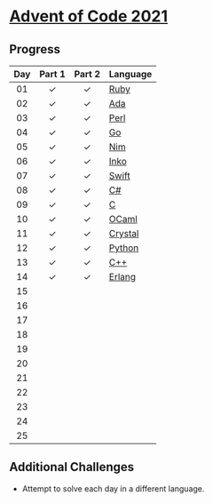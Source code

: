 # [Advent of Code 2021](https://adventofcode.com/2021)

## Progress

| Day | Part 1 | Part 2 | Language  |
| :-: | :----: | :----: | :-------- |
| 01  |   ✓    |   ✓    | [Ruby]    |
| 02  |   ✓    |   ✓    | [Ada]     |
| 03  |   ✓    |   ✓    | [Perl]    |
| 04  |   ✓    |   ✓    | [Go]      |
| 05  |   ✓    |   ✓    | [Nim]     |
| 06  |   ✓    |   ✓    | [Inko]    |
| 07  |   ✓    |   ✓    | [Swift]   |
| 08  |   ✓    |   ✓    | [C#]      |
| 09  |   ✓    |   ✓    | [C]       |
| 10  |   ✓    |   ✓    | [OCaml]   |
| 11  |   ✓    |   ✓    | [Crystal] |
| 12  |   ✓    |   ✓    | [Python]  |
| 13  |   ✓    |   ✓    | [C++]     |
| 14  |   ✓    |   ✓    | [Erlang]  |
| 15  |        |        |           |
| 16  |        |        |           |
| 17  |        |        |           |
| 18  |        |        |           |
| 19  |        |        |           |
| 20  |        |        |           |
| 21  |        |        |           |
| 22  |        |        |           |
| 23  |        |        |           |
| 24  |        |        |           |
| 25  |        |        |           |

## Additional Challenges

-   Attempt to solve each day in a different language.

<!-- links -->

[ruby]: https://www.ruby-lang.org
[ada]: https://www.adacore.com/about-ada
[perl]: https://www.perl.org
[go]: https://go.dev
[nim]: https://nim-lang.org
[inko]: https://inko-lang.org
[swift]: https://www.swift.org
[c#]: https://docs.microsoft.com/en-us/dotnet/csharp/
[c]: http://www.open-std.org/jtc1/sc22/wg14
[ocaml]: https://ocaml.org
[crystal]: https://crystal-lang.org
[python]: https://www.python.org
[c++]: https://isocpp.org
[erlang]: https://www.erlang.org
